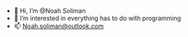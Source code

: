 - 👋 Hi, I’m @Noah Soliman
- 👀 I’m interested in everything has to do with programming
- 📫 Noah.soliman@outlook.com

